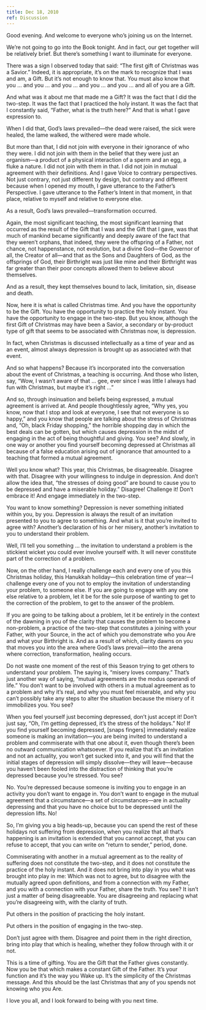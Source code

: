 ```yaml
---
title: Dec 18, 2010
ref: Discussion
---
```


Good evening. And welcome to everyone who&rsquo;s joining us on the
Internet.

We&rsquo;re not going to go into the Book tonight. And in fact, our get
together will be relatively brief. But there&rsquo;s something I want to
illuminate for everyone.

There was a sign I observed today that said: &ldquo;The first gift of
Christmas was a Savior.&rdquo; Indeed, it is appropriate, it&rsquo;s on
the mark to recognize that I was and am, a Gift. But it&rsquo;s not
enough to know that. You must also know that you &hellip; and you
&hellip; and you &hellip; and you &hellip; and you &hellip; and all of
you are a Gift.

And what was it about me that made me a Gift? It was the fact that I did
the two-step. It was the fact that I practiced the holy instant. It was
the fact that I constantly said, &ldquo;Father, what is the truth
here?&rdquo; And that is what I gave expression to.

When I did that, God&rsquo;s laws prevailed&mdash;the dead were raised,
the sick were healed, the lame walked, the withered were made whole.

But more than that, I did not join with everyone in their ignorance of
who they were. I did not join with them in the belief that they were
just an organism&mdash;a product of a physical interaction of a sperm
and an egg, a fluke a nature. I did not join with them in that. I did
not join in mutual agreement with their definitions. And I gave Voice to
contrary perspectives. Not just contrary, not just different by design,
but contrary and different because when I opened my mouth, I gave
utterance to the Father&rsquo;s Perspective. I gave utterance to the
Father&rsquo;s Intent in that moment, in that place, relative to myself
and relative to everyone else.

As a result, God&rsquo;s laws prevailed&mdash;transformation occurred.

Again, the most significant teaching, the most significant learning that
occurred as the result of the Gift that I was and the Gift that I gave,
was that much of mankind became significantly and deeply aware of the
fact that they weren&rsquo;t orphans, that indeed, they were the
offspring of a Father, not chance, not happenstance, not evolution, but
a divine God&mdash;the Governor of all, the Creator of all&mdash;and
that as the Sons and Daughters of God, as the offsprings of God, their
Birthright was just like mine and their Birthright was far greater than
their poor concepts allowed them to believe about themselves.

And as a result, they kept themselves bound to lack, limitation, sin,
disease and death.

Now, here it is what is called Christmas time. And you have the
opportunity to be the Gift. You have the opportunity to practice the
holy instant. You have the opportunity to engage in the two-step. But
you know, although the first Gift of Christmas may have been a Savior, a
secondary or by-product type of gift that seems to be associated with
Christmas now, is depression.

In fact, when Christmas is discussed intellectually as a time of year
and as an event, almost always depression is brought up as associated
with that event.

And so what happens? Because it&rsquo;s incorporated into the
conversation about the event of Christmas, a teaching is occurring. And
those who listen, say, &ldquo;Wow, I wasn&rsquo;t aware of that &hellip;
gee, ever since I was little I always had fun with Christmas, but maybe
it&rsquo;s right &hellip;&rdquo;

And so, through insinuation and beliefs being expressed, a mutual
agreement is arrived at. And people thoughtlessly agree, &ldquo;Why yes,
you know, now that I stop and look at everyone, I see that not everyone
is so happy,&rdquo; and you know that people are talking about the
stress of Christmas and, &ldquo;Oh, black Friday shopping,&rdquo; the
horrible shopping day in which the best deals can be gotten, but which
causes depression in the midst of engaging in the act of being
thoughtful and giving. You see? And slowly, in one way or another you
find yourself becoming depressed at Christmas all because of a false
education arising out of ignorance that amounted to a teaching that
formed a mutual agreement.

Well you know what? This year, this Christmas, be disagreeable. Disagree
with that. Disagree with your willingness to indulge in depression. And
don&rsquo;t allow the idea that, &ldquo;the stresses of doing
good&rdquo; are bound to cause you to be depressed and have a miserable
holiday.&rdquo; Disagree! Challenge it! Don&rsquo;t embrace it! And
engage immediately in the two-step.

You want to know something? Depression is never something initiated
within you, by you. Depression is always the result of an invitation
presented to you to agree to something. And what is it that you&rsquo;re
invited to agree with? Another&rsquo;s declaration of his or her misery,
another&rsquo;s invitation to you to understand their problem.

Well, I&rsquo;ll tell you something &hellip; the invitation to
understand a problem is the stickiest wicket you could ever involve
yourself with. It will never constitute part of the correction of a
problem.

Now, on the other hand, I really challenge each and every one of you
this Christmas holiday, this Hanukkah holiday&mdash;this celebration
time of year&mdash;I challenge every one of you not to employ the
invitation of understanding your problem, to someone else. If you are
going to engage with any one else relative to a problem, let it be for
the sole purpose of wanting to get to the correction of the problem, to
get to the answer of the problem.

If you are going to be talking about a problem, let it be entirely in
the context of the dawning in you of the clarity that causes the problem
to become a non-problem, a practice of the two-step that constitutes a
joining with your Father, with your Source, in the act of which you
demonstrate who you Are and what your Birthright is. And as a result of
which, clarity dawns on you that moves you into the area where
God&rsquo;s laws prevail&mdash;into the arena where correction,
transformation, healing occurs.

Do not waste one moment of the rest of this Season trying to get others
to understand your problem. The saying is, &ldquo;misery loves
company.&rdquo; That&rsquo;s just another way of saying, &ldquo;mutual
agreements are the modus operandi of life.&rdquo; You don&rsquo;t want
to be involved with others in a mutual agreement as to a problem and why
it&rsquo;s real, and why you must feel miserable, and why you
can&rsquo;t possibly take any steps to alter the situation because the
misery of it immobilizes you. You see?

When you feel yourself just becoming depressed, don&rsquo;t just accept
it! Don&rsquo;t just say, &ldquo;Oh, I&rsquo;m getting depressed,
it&rsquo;s the stress of the holidays.&rdquo; No! If you find yourself
becoming depressed, [snaps fingers] immediately realize someone is
making an invitation&mdash;you are being invited to understand a problem
and commiserate with that one about it, even though there&rsquo;s been
no outward communication whatsoever. If you realize that it&rsquo;s an
invitation and not an actuality, you won&rsquo;t get sucked into it, and
you will find that the initial stages of depression will simply
dissolve&mdash;they will leave&mdash;because you haven&rsquo;t been
fooled into the distraction of thinking that you&rsquo;re depressed
because you&rsquo;re stressed. You see?

No. You&rsquo;re depressed because someone is inviting you to engage in
an activity you don&rsquo;t want to engage in. You don&rsquo;t want to
engage in the mutual agreement that a circumstance&mdash;a set of
circumstances&mdash;are in actuality depressing and that you have no
choice but to be depressed until the depression lifts. No!

So, I&rsquo;m giving you a big heads-up, because you can spend the rest
of these holidays not suffering from depression, when you realize that
all that&rsquo;s happening is an invitation is extended that you cannot
accept, that you can refuse to accept, that you can write on
&ldquo;return to sender,&rdquo; period, done.

Commiserating with another in a mutual agreement as to the reality of
suffering does not constitute the two-step, and it does not constitute
the practice of the holy instant. And it does not bring into play in you
what was brought into play in me: Which was not to agree, but to
disagree with the mutually agreed upon definitions, and from a
connection with my Father, and you with a connection with your Father,
share the truth. You see? It isn&rsquo;t just a matter of being
disagreeable. You are disagreeing and replacing what you&rsquo;re
disagreeing with, with the clarity of truth.

Put others in the position of practicing the holy instant.

Put others in the position of engaging in the two-step.

Don&rsquo;t just agree with them. Disagree and point them in the right
direction, bring into play that which is healing, whether they follow
through with it or not.

This is a time of gifting. You are the Gift that the Father gives
constantly. Now you be that which makes a constant Gift of the Father.
It&rsquo;s your function and it&rsquo;s the way you Wake up. It&rsquo;s
the simplicity of the Christmas message. And this should be the last
Christmas that any of you spends not knowing who you Are.

I love you all, and I look forward to being with you next time.

